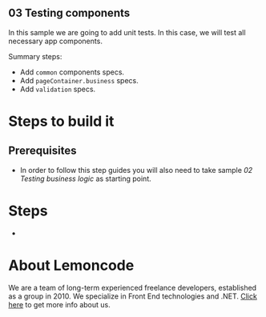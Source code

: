## 03 Testing components

In this sample we are going to add unit tests. In this case, we will test all necessary app components.

Summary steps:

- Add `common` components specs.
- Add `pageContainer.business` specs.
- Add `validation` specs.

# Steps to build it

## Prerequisites

- In order to follow this step guides you will also need to take sample _02 Testing business logic_ as starting point.

# Steps

- 

# About Lemoncode

We are a team of long-term experienced freelance developers, established as a group in 2010.
We specialize in Front End technologies and .NET. [Click here](http://lemoncode.net/services/en/#en-home) to get more info about us. 
